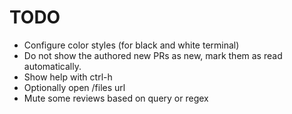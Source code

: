 # TODO
* Configure color styles (for black and white terminal)
* Do not show the authored new PRs as new, mark them as read automatically.
* Show help with ctrl-h
* Optionally open /files url
* Mute some reviews based on query or regex
